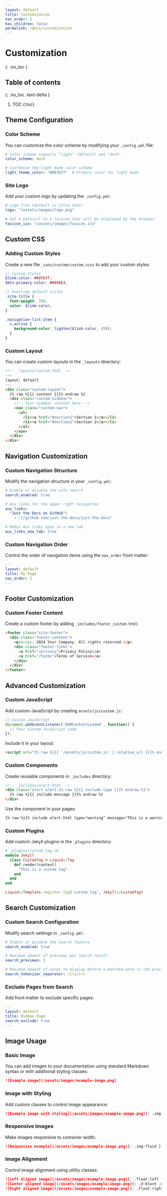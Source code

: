 ```yaml
---
layout: default
title: Customization
nav_order: 5
has_children: false
permalink: /docs/customization
---
```


# Customization
{: .no_toc }

## Table of contents
{: .no_toc .text-delta }

1. TOC
{:toc}

## Theme Configuration

### Color Scheme

You can customize the color scheme by modifying your `_config.yml` file:

```yaml
# Color scheme supports "light" (default) and "dark"
color_scheme: dark

# Customize the light mode color scheme
light_theme_color: "#007bff"  # Primary color for light mode
```

### Site Logo

Add your custom logo by updating the `_config.yml`:

```yaml
# Logo file (default is title text)
logo: "/assets/images/logo.png"

# Set a path/url to a favicon that will be displayed by the browser
favicon_ico: "/assets/images/favicon.ico"
```

## Custom CSS

### Adding Custom Styles

Create a new file `_sass/custom/custom.scss` to add your custom styles:

```scss
// Custom styles
$link-color: #007bff;
$btn-primary-color: #0056b3;

// Override default styles
.site-title {
  font-weight: 700;
  color: $link-color;
}

.navigation-list-item {
  &.active {
    background-color: lighten($link-color, 45%);
  }
}
```

### Custom Layout

You can create custom layouts in the `_layouts` directory:

```html
<!-- _layouts/custom.html -->
---
layout: default
---
<div class="custom-layout">
  {% raw %}{{ content }}{% endraw %}
  <div class="custom-sidebar">
    <!-- Your sidebar content here -->
    <nav class="custom-nav">
      <ul>
        <li><a href="#section1">Section 1</a></li>
        <li><a href="#section2">Section 2</a></li>
      </ul>
    </nav>
  </div>
</div>
```

## Navigation Customization

### Custom Navigation Structure

Modify the navigation structure in your `_config.yml`:

```yaml
# Enable or disable the site search
search_enabled: true

# Aux links for the upper right navigation
aux_links:
  "Just the Docs on GitHub":
    - "//github.com/just-the-docs/just-the-docs"

# Makes Aux links open in a new tab
aux_links_new_tab: true
```

### Custom Navigation Order

Control the order of navigation items using the `nav_order` front matter:

```yaml
---
layout: default
title: My Page
nav_order: 2
---
```

## Footer Customization

### Custom Footer Content

Create a custom footer by adding `_includes/footer_custom.html`:

```html
<footer class="site-footer">
  <div class="footer-content">
    <p>&copy; 2024 Your Company. All rights reserved.</p>
    <div class="footer-links">
      <a href="/privacy">Privacy Policy</a>
      <a href="/terms">Terms of Service</a>
    </div>
  </div>
</footer>
```

## Advanced Customization

### Custom JavaScript

Add custom JavaScript by creating `assets/js/custom.js`:

```javascript
// Custom JavaScript
document.addEventListener('DOMContentLoaded', function() {
  // Your custom JavaScript code
});
```

Include it in your layout:

```html
<script src="{% raw %}{{ '/assets/js/custom.js' | relative_url }}{% endraw %}"></script>
```

### Custom Components

Create reusable components in `_includes` directory:

```html
<!-- _includes/alert.html -->
<div class="alert alert-{% raw %}{{ include.type }}{% endraw %}">
  {% raw %}{{ include.message }}{% endraw %}
</div>
```

Use the component in your pages:

```markdown
{% raw %}{% include alert.html type="warning" message="This is a warning message" %}{% endraw %}
```

### Custom Plugins

Add custom Jekyll plugins in the `_plugins` directory:

```ruby
# _plugins/custom_tag.rb
module Jekyll
  class CustomTag < Liquid::Tag
    def render(context)
      "This is a custom tag"
    end
  end
end

Liquid::Template.register_tag('custom_tag', Jekyll::CustomTag)
```

## Search Customization

### Custom Search Configuration

Modify search settings in `_config.yml`:

```yaml
# Enable or disable the search feature
search_enabled: true

# Maximum amount of previews per search result
search_previews: 3

# Maximum amount of words to display before a matched word in the preview
search_tokenizer_separator: /[\s/]+/
```

### Exclude Pages from Search

Add front matter to exclude specific pages:

```yaml
---
layout: default
title: Hidden Page
search_exclude: true
---
```

## Image Usage

### Basic Image

You can add images to your documentation using standard Markdown syntax or with additional styling classes:

```markdown
![Example image](/assets/images/example-image.png)
```

### Image with Styling

Add custom classes to control image appearance:

```markdown
![Example image with styling](/assets/images/example-image.png){: .img-example .border .shadow }
```

### Responsive Images

Make images responsive to container width:

```markdown
![Responsive example](/assets/images/example-image.png){: .img-fluid }
```

### Image Alignment

Control image alignment using utility classes:

```markdown
![Left aligned image](/assets/images/example-image.png){: .float-left .mr-2 }
![Center aligned image](/assets/images/example-image.png){: .d-block .mx-auto }
![Right aligned image](/assets/images/example-image.png){: .float-right .ml-2 }
``` 